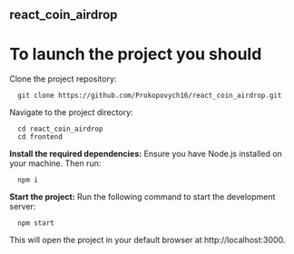 ## react_coin_airdrop

# To launch the project you should

Clone the project repository:
```
  git clone https://github.com/Prokopovych16/react_coin_airdrop.git
```

Navigate to the project directory:
```
  cd react_coin_airdrop
  cd frontend
```

**Install the required dependencies:** Ensure you have Node.js installed on your machine. Then run:
```
  npm i
```

**Start the project:** Run the following command to start the development server:
```
  npm start
```

This will open the project in your default browser at http://localhost:3000.